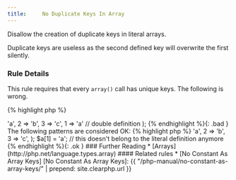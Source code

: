 ```yaml
---
title:     No Duplicate Keys In Array
---
```


Disallow the creation of duplicate keys in literal arrays. 

Duplicate keys are useless as the second defined key will overwrite the first silently. 


### Rule Details

This rule requires that every `array()` call has unique keys. The following is wrong. 

{% highlight php %}
<?php
$a = array(1 => 'a',
			 2 => 'b',
			 3 => 'c',
			 1 => 'a' // double definition
			 );

{% endhighlight %}{: .bad }


The following patterns are considered OK:

{% highlight php %}
<?php
$a = array(1 => 'a',
			 2 => 'b',
			 3 => 'c',
			 );

$a[1] = 'a'; // this doesn't belong to the literal definition anymore

{% endhighlight %}{: .ok }


### Further Reading

* [Arrays](http://php.net/language.types.array)


#### Related rules

* [No Constant As Array Keys]



[No Constant As Array Keys]: {{ "/php-manual/no-constant-as-array-keys/" | prepend: site.clearphp.url }}
